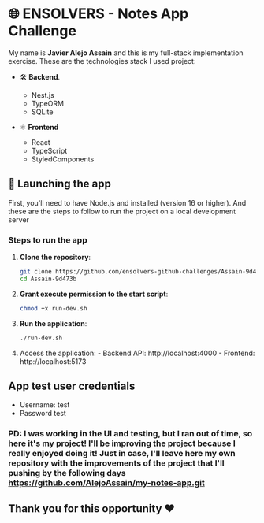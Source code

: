 # 🌐 ENSOLVERS - Notes App Challenge

My name is **Javier Alejo Assain** and this is my full-stack implementation exercise. These are the technologies stack I used project:
- 🛠️ **Backend**.
  - Nest.js
  - TypeORM
  - SQLite

- ⚛️ **Frontend**
  - React 
  - TypeScript
  - StyledComponents

## 🚀 Launching the app

First, you'll need to have Node.js and installed (version 16 or higher).
And these are the steps to follow to run the project on a local development server

### Steps to run the app

  1. **Clone the repository**:

      ```bash 
      git clone https://github.com/ensolvers-github-challenges/Assain-9d473b.git
      cd Assain-9d473b
      ```

  2. **Grant execute permission to the start script**:
      ``` bash
      chmod +x run-dev.sh
      ```

  3.  **Run the application**:
      ```bash
      ./run-dev.sh
      ```

  4. Access the application:
    - Backend API: http://localhost:4000
    - Frontend: http://localhost:5173


## App test user credentials
- Username: test
- Password test



### PD: I was working in the UI and testing, but I ran out of time, so here it's my project! I'll be improving the project because I really enjoyed doing it! Just in case, I'll leave here my own repository with the improvements of the project that I'll pushing by the following days https://github.com/AlejoAssain/my-notes-app.git

## Thank you for this opportunity ♥️

